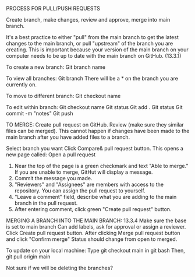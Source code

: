 
PROCESS FOR PULL/PUSH REQUESTS

Create branch, make changes, review and approve, merge into main branch.

It's a best practice to either "pull" from the main branch to get the latest changes to the main branch, or pull "upstream" of the branch you are creating. This is important because your version of the main branch on your computer needs to be up to date with the main branch on GitHub. (13.3.1)

To create a new branch:
Git branch name

To view all branches:
Git branch
There will be a * on the branch you are currently on.

To move to different branch:
Git checkout name

To edit within branch:
Git checkout name
Git status
Git add .
Git status
Git commit -m "notes"
Git push

TO MERGE: 
Create pull request on GitHub.
Review (make sure they similar files can be merged). This cannot happen if changes have been made to the main branch after you have added files to a branch. 

Select branch you want
Click Compare& pull request button. This opens a new page called: Open a pull request

1. Near the top of the page is a green checkmark and text "Able to merge." If you are unable to merge, GitHut will display a message.
2. Commit the message you made.
3. "Reviewers" and "Assignees" are members with access to the repository. You can assign the pull request to yourself. 
4. "Leave a comment" field, describe what you are adding to the main branch in the pull request.
5. After entering comment, click green "Create pull request" button.

MERGING A BRANCH INTO THE MAIN BRANCH: 13.3.4
Make sure the base is set to main branch
Can add labels, ask for approval or assign a reviewer. Click Create pull request button.
After clicking Merge pull request button and click "Confirm merge" 
Status should change from open to merged.

To update on your local machine: 
Type git checkout main in git bash
Then, git pull origin main

Not sure if we will be deleting the branches?
